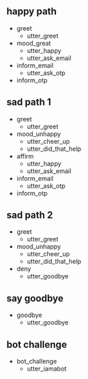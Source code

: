 ## happy path
* greet
  - utter_greet
* mood_great
  - utter_happy
  - utter_ask_email
* inform_email
  - utter_ask_otp
* inform_otp

## sad path 1
* greet
  - utter_greet
* mood_unhappy
  - utter_cheer_up
  - utter_did_that_help
* affirm
  - utter_happy
  - utter_ask_email
* inform_email
  - utter_ask_otp
* inform_otp

## sad path 2
* greet
  - utter_greet
* mood_unhappy
  - utter_cheer_up
  - utter_did_that_help
* deny
  - utter_goodbye

## say goodbye
* goodbye
  - utter_goodbye

## bot challenge
* bot_challenge
  - utter_iamabot

